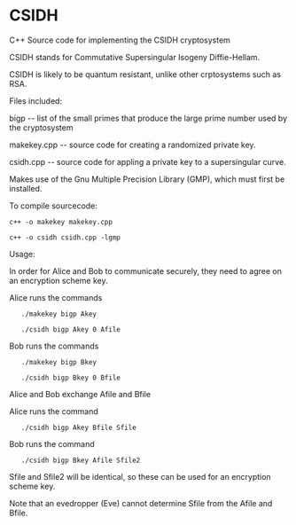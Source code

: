 # CSIDH
C++ Source code for implementing the CSIDH cryptosystem

CSIDH stands for Commutative Supersingular Isogeny Diffie-Hellam.

CSIDH is likely to be quantum resistant, unlike other crptosystems such as RSA.

Files included:

bigp        -- list of the small primes that produce the large prime number used by the cryptosystem

makekey.cpp -- source code for creating a randomized private key.

csidh.cpp   -- source code for appling a private key to a supersingular curve.

Makes use of the Gnu Multiple Precision Library (GMP), which must first be installed.

To compile sourcecode:

    c++ -o makekey makekey.cpp

    c++ -o csidh csidh.cpp -lgmp

Usage:

In order for Alice and Bob to communicate securely, they need to agree on an encryption scheme key.

   Alice runs the commands
   
       ./makekey bigp Akey
   
       ./csidh bigp Akey 0 Afile
  
   Bob runs the commands
   
       ./makekey bigp Bkey
   
       ./csidh bigp Bkey 0 Bfile
  
   Alice and Bob exchange Afile and Bfile
  
   Alice runs the command
   
       ./csidh bigp Akey Bfile Sfile
  
   Bob runs the command
   
       ./csidh bigp Bkey Afile Sfile2
  
   Sfile and Sfile2 will be identical, so these can be used for an encryption scheme key.

   Note that an evedropper (Eve) cannot determine Sfile from the Afile and Bfile.
